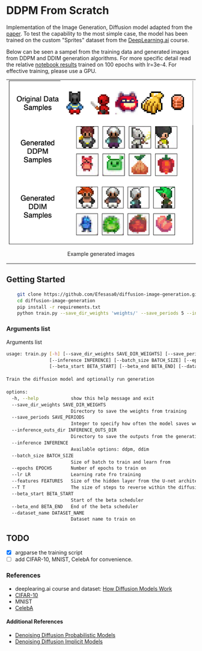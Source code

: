# DDPM From Scratch

Implementation of the Image Generation, Diffusion model adapted from the [paper](https://arxiv.org/abs/2006.11239). To test the capability to the most simple case, the model has been trained on the custom "Sprites" dataset from the [DeepLearning.ai](https://www.deeplearning.ai/short-courses/how-diffusion-models-work/) course.

Below can be seen a sampel from the training data and generated images from DDPM and DDIM generation algorithms. For more specific detail read the relative [notebook results](notebooks/1_visualize_sprites.ipynb) trained on 100 epochs with lr=3e-4. For effective training, please use a GPU.

<table>
    <tr>
        <td style="text-align: center;" colspan="2">
            <img src="assets/diffusion_figure.png" alt="figure" width="550">
            <p>Example generated images</p>
        </td>
    </tr>
</table>

## Getting Started

```bash
    git clone https://github.com/Efesasa0/diffusion-image-generation.git
    cd diffusion-image-generation
    pip install -r requirements.txt
    python train.py --save_dir_weights 'weights/' --save_periods 5 --inference_outs_dir 'outs/' --inference 'ddpm'
```

### Arguments list

Arguments list

```bash
usage: train.py [-h] [--save_dir_weights SAVE_DIR_WEIGHTS] [--save_periods SAVE_PERIODS] [--inference_outs_dir INFERENCE_OUTS_DIR]
                [--inference INFERENCE] [--batch_size BATCH_SIZE] [--epochs EPOCHS] [--lr LR] [--features FEATURES] [--T T]
                [--beta_start BETA_START] [--beta_end BETA_END] [--dataset_name DATASET_NAME]

Train the diffusion model and optionally run generation

options:
  -h, --help            show this help message and exit
  --save_dir_weights SAVE_DIR_WEIGHTS
                        Directory to save the weights from training
  --save_periods SAVE_PERIODS
                        Integer to specify how often the model saves weights. Ex: save every 5 epochs
  --inference_outs_dir INFERENCE_OUTS_DIR
                        Directory to save the outputs from the generation
  --inference INFERENCE
                        Available options: ddpm, ddim
  --batch_size BATCH_SIZE
                        Size of batch to train and learn from
  --epochs EPOCHS       Number of epochs to train on
  --lr LR               Learning rate fro training
  --features FEATURES   Size of the hidden layer from the U-net architecture
  --T T                 The size of steps to reverse within the diffusion process
  --beta_start BETA_START
                        Start of the beta scheduler
  --beta_end BETA_END   End of the beta scheduler
  --dataset_name DATASET_NAME
                        Dataset name to train on
```

## TODO

- [x] argparse the training script
- [ ] add CIFAR-10, MNIST, CelebA for convenience.

### References

- deeplearing.ai course and dataset: [How Diffusion Models Work](https://www.deeplearning.ai/short-courses/how-diffusion-models-work/)
- [CIFAR-10](https://www.kaggle.com/c/cifar-10)
- MNIST
- [CelebA](https://mmlab.ie.cuhk.edu.hk/projects/CelebA.html)

#### Additional References

- [Denoising Diffusion Probabilistic Models](https://arxiv.org/abs/2006.11239)
- [Denoising Diffusion Implicit Models](https://arxiv.org/abs/2010.02502)
